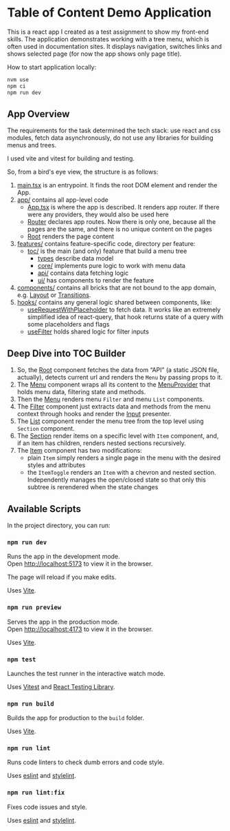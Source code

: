 # Table of Content Demo Application

This is a react app I created as a test assignment to show my front-end skills. The application demonstrates working with a tree menu, which is often used in documentation sites. It displays navigation, switches links and shows selected page (for now the app shows only page title).

How to start application locally:

```bash
nvm use
npm ci
npm run dev
```

## App Overview

The requirements for the task determined the tech stack: use react and css modules, fetch data asynchronously, do not use any libraries for building menus and trees.

I used vite and vitest for building and testing.

So, from a bird's eye view, the structure is as follows:

1. [main.tsx](./src/main.tsx) is an entrypoint. It finds the root DOM element and render the App.
1. [app/](./src/app/) contains all app-level code
    - [App.tsx](./src/app/App.tsx) is where the app is described. It renders app router. If there were any providers, they would also be used here
    - [Router](./src/app/Router) declares app routes. Now there is only one, because all the pages are the same, and there is no unique content on the pages
    - [Root](./src/app/Root) renders the page content
1. [features/](./src/features/) contains feature-specific code, directory per feature:
    - [toc/](./src/features/toc/) is the main (and only) feature that build a menu tree
        - [types](./src/features/toc/types.ts) describe data model
        - [core/](./src/features/toc/core/) implements pure logic to work with menu data
        - [api/](./src/features/toc/api/) contains data fetching logic
        - [ui/](./src/features/toc/ui/) has components to render the feature
1. [components/](./src/components) contains all bricks that are not bound to the app domain, e.g. [Layout](./src/components/Layout) or [Transitions](./src/components/Transitions).
1. [hooks/](./src/hooks) contains any general logic shared between components, like:
    - [useRequestWithPlaceholder](./src/hooks/useRequestWithPlaceholder.ts) to fetch data. It works like an extremely simplified idea of react-query, that hook returns state of a query with some placeholders and flags
    - [useFilter](./src/hooks/useFilter.ts) holds shared logic for filter inputs

## Deep Dive into TOC Builder

1. So, the [Root](./src/app/Root/Root.tsx) component fetches the data from “API” (a static JSON file, actually), detects current url and renders the `Menu` by passing props to it.
1. The [Menu](./src/features/toc/ui/Menu/Menu.tsx) component wraps all its content to the [MenuProvider](./src/features/toc/ui/Menu/Context/MenuProvider.tsx) that holds menu data, filtering state and methods.
1. Then the [Menu](./src/features/toc/ui/Menu/Menu.tsx) renders menu `Filter` and menu `List` components.
1. The [Filter](./src/features/toc/ui/Menu/Filter/Filter.tsx) component just extracts data and methods from the menu context through hooks and render the [Input](./src/components/Input/Input.tsx) presenter.
1. The [List](./src/features/toc/ui/Menu/List/List.tsx) component render the menu tree from the top level using `Section` component.
1. The [Section](./src/features/toc/ui/Menu/Section/Section.tsx) render items on a specific level with `Item` component, and, if an item has children, renders nested sections recursively.
1. The [Item](./src/features/toc/ui/Menu/Item/Item.tsx) component has two modifications:
    - plain `Item` simply renders a single page in the menu with the desired styles and attributes
    - the `ItemToggle` renders an `Item` with a chevron and nested section. Independently manages the open/closed state so that only this subtree is rerendered when the state changes

## Available Scripts

In the project directory, you can run:

### `npm run dev`

Runs the app in the development mode.\
Open [http://localhost:5173](http://localhost:5173) to view it in the browser.

The page will reload if you make edits.

Uses [Vite](https://vitejs.dev/).

### `npm run preview`

Serves the app in the production mode.\
Open [http://localhost:4173](http://localhost:4173) to view it in the browser.

Uses [Vite](https://vitejs.dev/).

### `npm test`

Launches the test runner in the interactive watch mode.

Uses [Vitest](https://vitest.dev/) and [React Testing Library](https://www.npmjs.com/package/@testing-library/react).

### `npm run build`

Builds the app for production to the `build` folder.

Uses [Vite](https://vitejs.dev/).

### `npm run lint`

Runs code linters to check dumb errors and code style.

Uses [eslint](https://www.npmjs.com/package/eslint) and [stylelint](https://stylelint.io/).

### `npm run lint:fix`

Fixes code issues and style.

Uses [eslint](https://www.npmjs.com/package/eslint) and [stylelint](https://stylelint.io/).
